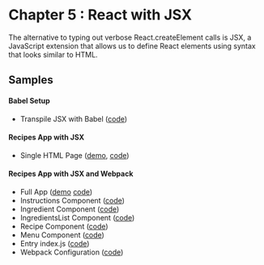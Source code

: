 Chapter 5 : React with JSX
==================
The alternative to typing out verbose React.createElement calls is JSX, a JavaScript extension that allows
us to define React elements using syntax that looks similar to HTML.

Samples
--------

#### Babel Setup

* Transpile JSX with Babel ([code](https://github.com/MoonHighway/learning-react/blob/update-localize-samples/chapter-05/page-setup.html))

#### Recipes App with JSX

* Single HTML Page ([demo](http://rawgit.com/MoonHighway/learning-react/update-localize-samples/chapter-05/recipes.html),
[code](https://github.com/MoonHighway/learning-react/blob/update-localize-samples/chapter-05/recipes.js))

#### Recipes App with JSX and Webpack

* Full App ([demo](http://rawgit.com/MoonHighway/learning-react/master/chapter-05/recipe-app/dist/)
[code](https://github.com/MoonHighway/learning-react/tree/master/chapter-05/recipe-app))
* Instructions Component ([code](https://github.com/MoonHighway/learning-react/blob/master/chapter-05/recipe-app/src/components/Instructions.js))
* Ingredient Component ([code](https://github.com/MoonHighway/learning-react/blob/master/chapter-05/recipe-app/src/components/Ingredient.js))
* IngredientsList Component ([code](https://github.com/MoonHighway/learning-react/blob/master/chapter-05/recipe-app/src/components/IngredientsList.js))
* Recipe Component ([code](https://github.com/MoonHighway/learning-react/blob/master/chapter-05/recipe-app/src/components/Recipe.js))
* Menu Component ([code](https://github.com/MoonHighway/learning-react/blob/master/chapter-05/recipe-app/src/components/Menu.js))
* Entry index.js ([code](https://github.com/MoonHighway/learning-react/blob/master/chapter-05/recipe-app/src/index.js))
* Webpack Configuration ([code](https://github.com/MoonHighway/learning-react/blob/master/chapter-05/recipe-app/webpack.config.js))
